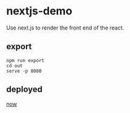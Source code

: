# nextjs-demo
Use next.js to render the front end of the react.


## export
```
npm run export
cd out
serve -p 8080
```

## deployed
[now](https://zeit.co/now)